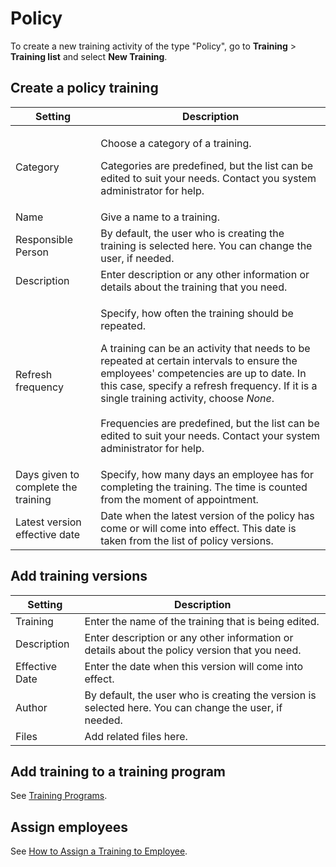 # Policy

To create a new training activity of the type "Policy", go to **Training** > **Training list** and select **New Training**.

## Create a policy training

| Setting                             | Description                                                                                                                                                                                                                                                                                                                                                                                                                                    |
| ----------------------------------- | ---------------------------------------------------------------------------------------------------------------------------------------------------------------------------------------------------------------------------------------------------------------------------------------------------------------------------------------------------------------------------------------------------------------------------------------------- |
| Category                            | <p>Choose a category of a training. </p><p></p><p>Categories are predefined, but the list can be edited to suit your needs. Contact you system administrator for help.</p>                                                                                                                                                                                                                                                                     |
| Name                                | Give a name to a training.                                                                                                                                                                                                                                                                                                                                                                                                                     |
| Responsible Person                  | By default, the user who is creating the training is selected here. You can change the user, if needed.                                                                                                                                                                                                                                                                                                                                        |
| Description                         | Enter description or any other information or details about the training that you need.                                                                                                                                                                                                                                                                                                                                                        |
| Refresh frequency                   | <p>Specify, how often the training should be repeated.</p><p></p><p>A training can be an activity that needs to be repeated at certain intervals to ensure the employees' competencies are up to date. In this case, specify a refresh frequency. If it is a single training activity, choose <em>None</em>.<br><br>Frequencies are predefined, but the list can be edited to suit your needs. Contact your system administrator for help.</p> |
| Days given to complete the training | Specify, how many days an employee has for completing the training. The time is counted from the moment of appointment.                                                                                                                                                                                                                                                                                                                        |
| Latest version effective date       | Date when the latest version of the policy has come or will come into effect. This date is taken from the list of policy versions.                                                                                                                                                                                                                                                                                                             |

## Add training versions

| Setting        | Description                                                                                            |
| -------------- | ------------------------------------------------------------------------------------------------------ |
| Training       | Enter the name of the training that is being edited.                                                   |
| Description    | Enter description or any other information or details about the policy version that you need.          |
| Effective Date | Enter the date when this version will come into effect.                                                |
| Author         | By default, the user who is creating the version is selected here. You can change the user, if needed. |
| Files          | Add related files here.                                                                                |

## Add training to a training program

See [Training Programs](../training-programs.md).

## Assign employees

See [How to Assign a Training to Employee](how-to-assign-a-training-to-employee.md).
